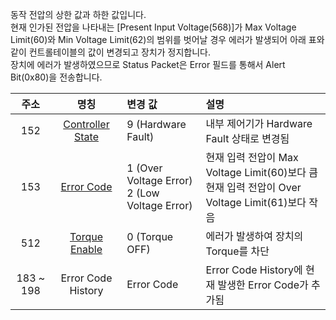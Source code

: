 동작 전압의 상한 값과 하한 값입니다.  
현재 인가된 전압을 나타내는 [Present Input Voltage(568)]가 Max Voltage Limit(60)와 Min Voltage Limit(62)의 범위를 벗어날 경우 에러가 발생되어 아래 표와 같이 컨트롤테이블의 값이 변경되고 장치가 정지합니다.  
장치에 에러가 발생하였으므로 Status Packet은 Error 필드를 통해서 Alert Bit(0x80)을 전송합니다.


| 주소      | 명칭                | 변경 값                                             | 설명                                                                                       |
|:---------:|:------------------:|:----------------------------------------------------|:------------------------------------------------------------------------------------------|
| 152       | [Controller State]   | 9 (Hardware Fault)                                  | 내부 제어기가 Hardware Fault 상태로 변경됨                                                  |
| 153       | [Error Code]         | 1 (Over Voltage Error)<br />2 (Low Voltage Error)   | 현재 입력 전압이 Max Voltage Limit(60)보다 큼<br />현재 입력 전압이 Over Voltage Limit(61)보다 작음 |
| 512       | [Torque Enable]      | 0 (Torque OFF)                                      | 에러가 발생하여 장치의 Torque를 차단                                                         |
| 183 ~ 198 | Error Code History   | Error Code                                          | Error Code History에 현재 발생한 Error Code가 추가됨                                        |

[Controller State]: #controller-state152
[Error Code]: #error-code153
[Torque Enable]: #torque-enable512